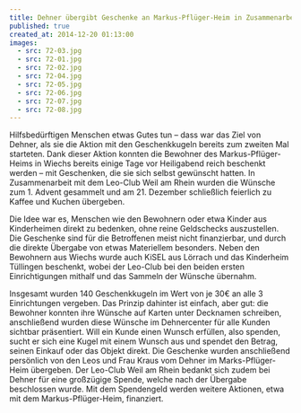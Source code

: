 ```yaml
---
title: Dehner übergibt Geschenke an Markus-Pflüger-Heim in Zusammenarbeit mit Leo-Club
published: true
created_at: 2014-12-20 01:13:00
images:
  - src: 72-03.jpg
  - src: 72-01.jpg
  - src: 72-02.jpg
  - src: 72-04.jpg
  - src: 72-05.jpg
  - src: 72-06.jpg
  - src: 72-07.jpg
  - src: 72-08.jpg
---
```


Hilfsbedürftigen Menschen etwas Gutes tun – dass war das Ziel von Dehner, als sie die Aktion mit den Geschenkkugeln bereits zum zweiten Mal starteten. Dank dieser Aktion konnten die Bewohner des Markus-Pflüger-Heims in Wiechs bereits einige Tage vor Heiligabend reich beschenkt werden – mit Geschenken, die sie sich selbst gewünscht hatten. In Zusammenarbeit mit dem Leo-Club Weil am Rhein wurden die Wünsche zum 1. Advent gesammelt und am 21. Dezember schließlich feierlich zu Kaffee und Kuchen übergeben.

Die Idee war es, Menschen wie den Bewohnern oder etwa Kinder aus Kinderheimen direkt zu bedenken, ohne reine Geldschecks auszustellen. Die Geschenke sind für die Betroffenen meist nicht finanzierbar, und durch die direkte Übergabe von etwas Materiellem besonders. Neben den Bewohnern aus Wiechs wurde auch KiSEL aus Lörrach und das Kinderheim Tüllingen beschenkt, wobei der Leo-Club bei den beiden ersten Einrichtigungen mithalf und das Sammeln der Wünsche übernahm.

Insgesamt wurden 140 Geschenkkugeln im Wert von je 30€ an alle 3 Einrichtungen vergeben. Das Prinzip dahinter ist einfach, aber gut: die Bewohner konnten ihre Wünsche auf Karten unter Decknamen schreiben, anschließend wurden diese Wünsche im Dehnercenter für alle Kunden sichtbar präsentiert. Will ein Kunde einen Wunsch erfüllen, also spenden, sucht er sich eine Kugel mit einem Wunsch aus und spendet den Betrag, seinen Einkauf oder das Objekt direkt. Die Geschenke wurden anschließend persönlich von den Leos und Frau Kraus vom Dehner im Marks-Pflüger-Heim übergeben.
Der Leo-Club Weil am Rhein bedankt sich zudem bei Dehner für eine großzügige Spende, welche nach der Übergabe beschlossen wurde. Mit dem Spendengeld werden weitere Aktionen, etwa mit dem Markus-Pflüger-Heim, finanziert.
